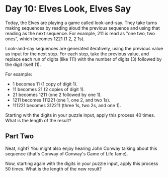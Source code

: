 # Day 10: Elves Look, Elves Say

Today, the Elves are playing a game called look-and-say.
They take turns making sequences by reading aloud the previous
sequence and using that reading as the next sequence.
For example, 211 is read as "one two, two ones",
which becomes 1221 (1 2, 2 1s).

Look-and-say sequences are generated iteratively,
using the previous value as input for the next step.
For each step, take the previous value, and
replace each run of digits (like 111) with the number of digits (3)
followed by the digit itself (1).

For example:

- 1 becomes 11 (1 copy of digit 1).
- 11 becomes 21 (2 copies of digit 1).
- 21 becomes 1211 (one 2 followed by one 1).
- 1211 becomes 111221 (one 1, one 2, and two 1s).
- 111221 becomes 312211 (three 1s, two 2s, and one 1).

Starting with the digits in your puzzle input,
apply this process 40 times. What is the length of the result?

## Part Two

Neat, right? You might also enjoy hearing John Conway talking
about this sequence (that's Conway of Conway's Game of Life fame).

Now, starting again with the digits in your puzzle input,
apply this process 50 times. What is the length of the new result?
